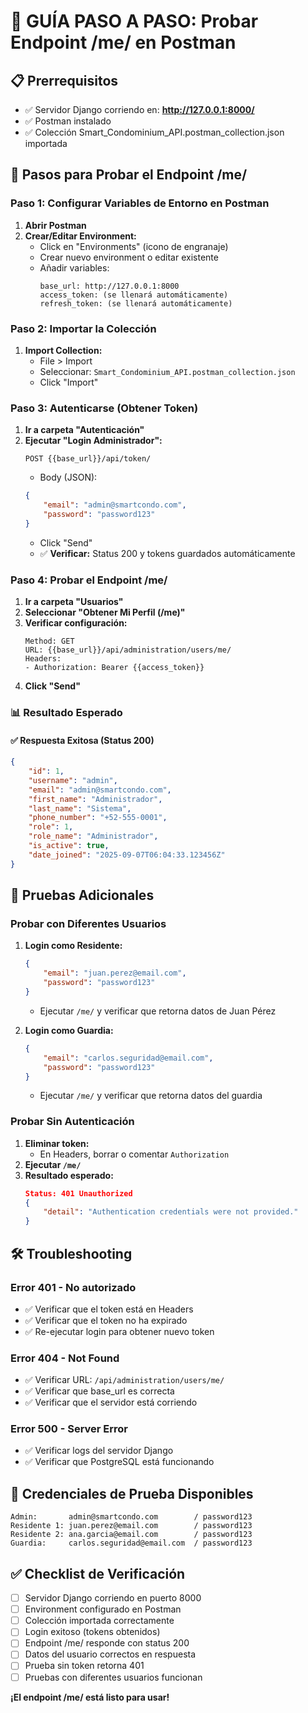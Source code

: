 # 🧪 GUÍA PASO A PASO: Probar Endpoint /me/ en Postman

## 📋 Prerrequisitos
- ✅ Servidor Django corriendo en: **http://127.0.0.1:8000/**
- ✅ Postman instalado
- ✅ Colección Smart_Condominium_API.postman_collection.json importada

## 🚀 Pasos para Probar el Endpoint /me/

### Paso 1: Configurar Variables de Entorno en Postman
1. **Abrir Postman**
2. **Crear/Editar Environment:**
   - Click en "Environments" (icono de engranaje)
   - Crear nuevo environment o editar existente
   - Añadir variables:
     ```
     base_url: http://127.0.0.1:8000
     access_token: (se llenará automáticamente)
     refresh_token: (se llenará automáticamente)
     ```

### Paso 2: Importar la Colección
1. **Import Collection:**
   - File > Import
   - Seleccionar: `Smart_Condominium_API.postman_collection.json`
   - Click "Import"

### Paso 3: Autenticarse (Obtener Token)
1. **Ir a carpeta "Autenticación"**
2. **Ejecutar "Login Administrador":**
   ```
   POST {{base_url}}/api/token/
   ```
   - Body (JSON):
   ```json
   {
       "email": "admin@smartcondo.com",
       "password": "password123"
   }
   ```
   - Click "Send"
   - ✅ **Verificar:** Status 200 y tokens guardados automáticamente

### Paso 4: Probar el Endpoint /me/
1. **Ir a carpeta "Usuarios"**
2. **Seleccionar "Obtener Mi Perfil (/me)"**
3. **Verificar configuración:**
   ```
   Method: GET
   URL: {{base_url}}/api/administration/users/me/
   Headers:
   - Authorization: Bearer {{access_token}}
   ```
4. **Click "Send"**

### 📊 Resultado Esperado

#### ✅ Respuesta Exitosa (Status 200)
```json
{
    "id": 1,
    "username": "admin",
    "email": "admin@smartcondo.com",
    "first_name": "Administrador",
    "last_name": "Sistema",
    "phone_number": "+52-555-0001",
    "role": 1,
    "role_name": "Administrador",
    "is_active": true,
    "date_joined": "2025-09-07T06:04:33.123456Z"
}
```

## 🔄 Pruebas Adicionales

### Probar con Diferentes Usuarios
1. **Login como Residente:**
   ```json
   {
       "email": "juan.perez@email.com",
       "password": "password123"
   }
   ```
   - Ejecutar `/me/` y verificar que retorna datos de Juan Pérez

2. **Login como Guardia:**
   ```json
   {
       "email": "carlos.seguridad@email.com",
       "password": "password123"
   }
   ```
   - Ejecutar `/me/` y verificar que retorna datos del guardia

### Probar Sin Autenticación
1. **Eliminar token:**
   - En Headers, borrar o comentar `Authorization`
2. **Ejecutar `/me/`**
3. **Resultado esperado:**
   ```json
   Status: 401 Unauthorized
   {
       "detail": "Authentication credentials were not provided."
   }
   ```

## 🛠️ Troubleshooting

### Error 401 - No autorizado
- ✅ Verificar que el token está en Headers
- ✅ Verificar que el token no ha expirado
- ✅ Re-ejecutar login para obtener nuevo token

### Error 404 - Not Found
- ✅ Verificar URL: `/api/administration/users/me/`
- ✅ Verificar que base_url es correcta
- ✅ Verificar que el servidor está corriendo

### Error 500 - Server Error
- ✅ Verificar logs del servidor Django
- ✅ Verificar que PostgreSQL está funcionando

## 📱 Credenciales de Prueba Disponibles

```
Admin:       admin@smartcondo.com        / password123
Residente 1: juan.perez@email.com        / password123  
Residente 2: ana.garcia@email.com        / password123
Guardia:     carlos.seguridad@email.com  / password123
```

## ✅ Checklist de Verificación

- [ ] Servidor Django corriendo en puerto 8000
- [ ] Environment configurado en Postman
- [ ] Colección importada correctamente
- [ ] Login exitoso (tokens obtenidos)
- [ ] Endpoint /me/ responde con status 200
- [ ] Datos del usuario correctos en respuesta
- [ ] Prueba sin token retorna 401
- [ ] Pruebas con diferentes usuarios funcionan

**¡El endpoint /me/ está listo para usar!**
